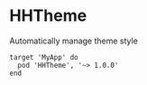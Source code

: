 # HHTheme
Automatically manage theme style

```objc
target 'MyApp' do
  pod 'HHTheme', '~> 1.0.0'
end
```
